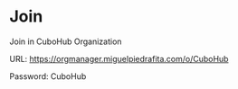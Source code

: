 # Join
Join in CuboHub Organization

URL: https://orgmanager.miguelpiedrafita.com/o/CuboHub

Password: CuboHub
